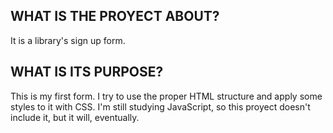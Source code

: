 ## WHAT IS THE PROYECT ABOUT?
It is a library's sign up form.

## WHAT IS ITS PURPOSE? 
This is my first form. I try to use the proper HTML structure and apply some styles to it with CSS. I'm still studying JavaScript, so this proyect doesn't include it, but it will, eventually.